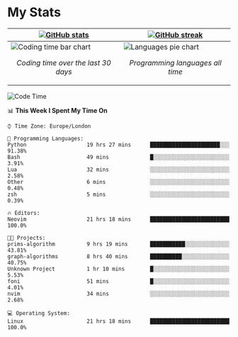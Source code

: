 <!-- [![Typing SVG](https://readme-typing-svg.herokuapp.com?size=23&duration=7000&color=168BC6&center=true&vCenter=true&width=500&lines=I+use+Arch+btw)](https://git.io/typing-svg) -->
# My Stats
| [![GitHub stats](https://github-readme-stats.vercel.app/api?username=akim-13&show_icons=true&theme=github_dark&border_color=2d9d42&title_color=2d9d42&count_private=true)](https://github.com/anuraghazra/github-readme-stats) | [![GitHub streak](https://github-readme-streak-stats.herokuapp.com?user=akim-13&theme=github-dark&date_format=j%20M%5B%20Y%5D)](https://git.io/streak-stats) |
| -- | -- |
| ![Coding time bar chart](https://wakatime.com/share/@akim13/e1d3f835-c70a-4cab-adb5-935f7f468931.svg) <p align="center"> *Coding time over the last 30 days* </p> |![Languages pie chart](https://wakatime.com/share/@akim13/50c0a458-bfaf-45ba-b46b-df1959378a37.svg) <p align="center"> *Programming languages all time* </p> |


<!--This is temporary, testing how it works.
<p align="left">
    <img alt="Programming languages" src="https://wakatime.com/share/@akim13/50c0a458-bfaf-45ba-b46b-df1959378a37.svg" width="500px" height="300px">
    <br>
</p>-->

<!--START_SECTION:waka-->
![Code Time](http://img.shields.io/badge/Code%20Time-0%20secs-blue)

📊 **This Week I Spent My Time On** 

```text
⌚︎ Time Zone: Europe/London

💬 Programming Languages: 
Python                   19 hrs 27 mins      ██████████████████████░░░   91.38% 
Bash                     49 mins             █░░░░░░░░░░░░░░░░░░░░░░░░   3.91% 
Lua                      32 mins             ░░░░░░░░░░░░░░░░░░░░░░░░░   2.58% 
Other                    6 mins              ░░░░░░░░░░░░░░░░░░░░░░░░░   0.48% 
zsh                      5 mins              ░░░░░░░░░░░░░░░░░░░░░░░░░   0.39%

🔥 Editors: 
Neovim                   21 hrs 18 mins      █████████████████████████   100.0%

🐱‍💻 Projects: 
prims-algorithm          9 hrs 19 mins       ███████████░░░░░░░░░░░░░░   43.81% 
graph-algorithms         8 hrs 40 mins       ██████████░░░░░░░░░░░░░░░   40.75% 
Unknown Project          1 hr 10 mins        █░░░░░░░░░░░░░░░░░░░░░░░░   5.53% 
foni                     51 mins             █░░░░░░░░░░░░░░░░░░░░░░░░   4.01% 
nvim                     34 mins             ░░░░░░░░░░░░░░░░░░░░░░░░░   2.68%

💻 Operating System: 
Linux                    21 hrs 18 mins      █████████████████████████   100.0%

```


<!--END_SECTION:waka-->
